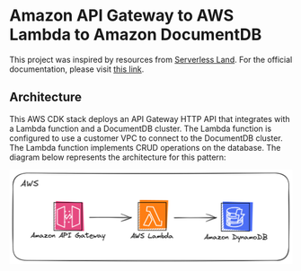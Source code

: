 # Amazon API Gateway to AWS Lambda to Amazon DocumentDB

This project was inspired by resources from [Serverless Land](https://serverlessland.com). For the official documentation, please visit [this link](https://serverlessland.com/patterns/apigw-http-lambda-documentdb-cdk).

## Architecture

This AWS CDK stack deploys an API Gateway HTTP API that integrates with a Lambda function and a DocumentDB cluster. The Lambda function is configured to use a customer VPC to connect to the DocumentDB cluster. The Lambda function implements CRUD operations on the database. The diagram below represents the architecture for this pattern:

<p align="center">
  <img src="../../assets/apigw-http-lambda-documentdb-arch-diagram.png" alt="Amazon API Gateway to AWS Lambda to Amazon DocumentDB Architecture Diagram"/>
</p>
